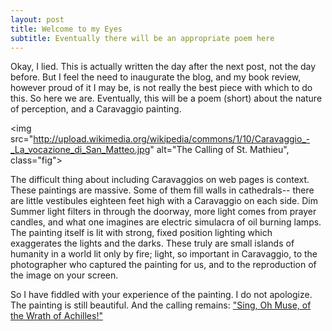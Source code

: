 ```yaml
---
layout: post 
title: Welcome to my Eyes 
subtitle: Eventually there will be an appropriate poem here 
---
```


Okay, I lied. This is actually written the day after the next post, not the day
before. But I feel the need to inaugurate the blog, and my book review, however
proud of it I may be, is not really the best piece with which to do this. So
here we are. Eventually, this will be a poem (short) about the nature of
perception, and a Caravaggio painting.


<img
src="http://upload.wikimedia.org/wikipedia/commons/1/10/Caravaggio_-_La_vocazione_di_San_Matteo.jpg"
alt="The Calling of St. Mathieu", class="fig">


The difficult thing about including Caravaggios on web pages is context. These
paintings are massive. Some of them fill walls in cathedrals-- there are little
vestibules eighteen feet high with a Caravaggio on each side. Dim Summer light
filters in through the doorway, more light comes from prayer candles, and what
one imagines are electric simulacra of oil burning lamps. The painting itself
is lit with strong, fixed position lighting which exaggerates the lights and
the darks. These truly are small islands of humanity in a world lit only by
fire; light, so important in Caravaggio, to the photographer who captured the
painting for us, and to the reproduction of the image on your screen.


So I have fiddled with your experience of the painting.  I do not apologize.
The painting is still beautiful. And the calling remains: <a
href="http://www.youtube.com/watch?v=08e9k-c91E8&feature=related">"Sing, Oh
Muse, of the Wrath of Achilles!"</a>

